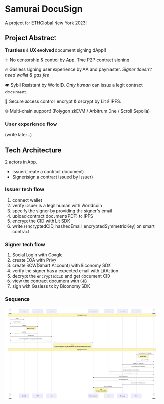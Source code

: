 # Samurai DocuSign

A project for ETHGlobal New York 2023!

## Project Abstract

**Trustless** & **UX evolved** document signing dApp!!

✨ No censorship & control by App. True P2P contract signing

🔥 Gasless signing user experience by AA and paymaster. _Signer doesn't need wallet & gas fee_

👁 Sybil Resistant by WorldID. _Only human_ can issue a legit contract document.

💎 Secure access control, encrypt & decrypt by Lit & IPFS.

🌐 Multi-chain support! (Polygon zkEVM / Arbitrum One / Scroll Sepolia)

### User experience flow

(write later...)

## Tech Architecture

2 actors in App.

- Issuer(create a contract document)
- Signer(sign a contract issued by Issuer)

### Issuer tech flow

1. connect wallet
2. verify issuer is a legit human with Worldcoin
3. specify the signer by providing the signer's email
4. upload contract document(PDF) to IPFS
5. encrypt the CID with Lit SDK
6. write (encryptedCID, hashedEmail, encryptedSymmetricKey) on smart contract

### Signer tech flow

1. Social Login with Google
2. create EOA with Privy
3. create SCW(Smart Account) with Biconomy SDK
4. verify the signer has a expected email with LitAction
5. decrypt the `encryptedCID` and get document CID
6. view the contract document with CID
7. sign with Gasless tx by Biconomy SDK

### Sequence

![technical architecture](./public//architecture.png)
